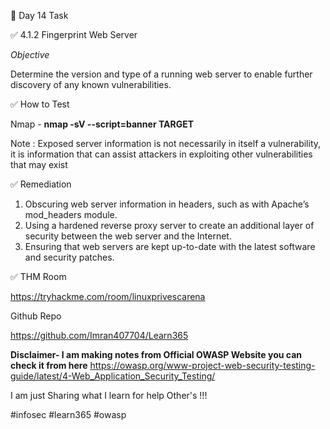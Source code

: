 🎯 Day 14 Task


✅ 4.1.2 Fingerprint Web Server


_Objective_ 


Determine the version and type of a running web server to enable further discovery of any known vulnerabilities.


✅ How to Test


Nmap - **nmap -sV --script=banner TARGET**

  
Note :  Exposed server information is not necessarily in itself a vulnerability, it is information that can assist attackers in exploiting other vulnerabilities that may exist

  
✅ Remediation 

  
1. Obscuring web server information in headers, such as with Apache’s mod_headers module.
2. Using a hardened reverse proxy server to create an additional layer of security between the web server and the Internet.
3. Ensuring that web servers are kept up-to-date with the latest software and security patches.

  
✅ THM Room 
  
  
https://tryhackme.com/room/linuxprivescarena

Github Repo
  
  
https://github.com/Imran407704/Learn365

  
**Disclaimer- I am making notes from Official OWASP Website you can check it from here**
https://owasp.org/www-project-web-security-testing-guide/latest/4-Web_Application_Security_Testing/ 

  
I am just Sharing what I learn for help Other's !!!

  
#infosec #learn365 #owasp 
